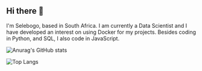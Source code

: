 ## Hi there 👋

I'm Selebogo, based in South Africa. I am currently a Data Scientist and I have developed an interest on using Docker for my projects. Besides coding in Python, and SQL, I also code in JavaScript.

![Anurag's GitHub stats](https://github-readme-stats.vercel.app/api?username=scmosoeu&show_icons=true&theme=tokyonight)

![Top Langs](https://github-readme-stats.vercel.app/api/top-langs/?username=scmosoeu&layout=compact&hide=Jupyter&Notebook)
